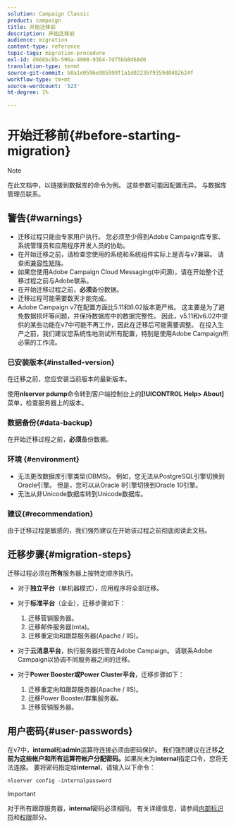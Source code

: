 ```yaml
---
solution: Campaign Classic
product: campaign
title: 开始迁移前
description: 开始迁移前
audience: migration
content-type: reference
topic-tags: migration-procedure
exl-id: d666bc0b-596a-4908-9364-7df5bb8d68d0
translation-type: tm+mt
source-git-commit: b0a1e0596e985998f1a1d02236f9359d0482624f
workflow-type: tm+mt
source-wordcount: '523'
ht-degree: 1%

---
```


# 开始迁移前{#before-starting-migration}

>[!NOTE]
>
>在此文档中，以链接到数据库的命令为例。 这些参数可能因配置而异。 与数据库管理员联系。

## 警告{#warnings}

* 迁移过程只能由专家用户执行。 您必须至少得到Adobe Campaign库专家、系统管理员和应用程序开发人员的协助。
* 在开始迁移之前，请检查您使用的系统和系统组件实际上是否与v7兼容。 请查阅[兼容性矩阵](../../rn/using/compatibility-matrix.md)。
* 如果您使用Adobe Campaign Cloud Messaging(中间源)，请在开始整个迁移过程之前与Adobe联系。
* 在开始迁移过程之前，**必须**&#x200B;备份数据。
* 迁移过程可能需要数天才能完成。
* Adobe Campaign v7在配置方面比5.11和6.02版本更严格。 这主要是为了避免数据损坏等问题，并保持数据库中的数据完整性。 因此，v5.11和v6.02中提供的某些功能在v7中可能不再工作，因此在迁移后可能需要调整。 在投入生产之前，我们建议您系统性地测试所有配置，特别是使用Adobe Campaign所必需的工作流。

### 已安装版本{#installed-version}

在迁移之前，您应安装当前版本的最新版本。

使用&#x200B;**nlserver pdump**&#x200B;命令转到客户端控制台上的&#x200B;**[!UICONTROL Help> About]**&#x200B;菜单，检查服务器上的版本。

### 数据备份{#data-backup}

在开始迁移过程之前，**必须**&#x200B;备份数据。

### 环境 {#environment}

* 无法更改数据库引擎类型(DBMS)。 例如，您无法从PostgreSQL引擎切换到Oracle引擎。 但是，您可以从Oracle 8引擎切换到Oracle 10引擎。
* 无法从非Unicode数据库转到Unicode数据库。

### 建议{#recommendation}

由于迁移过程是敏感的，我们强烈建议在开始该过程之前彻底阅读此文档。

## 迁移步骤{#migration-steps}

迁移过程必须在&#x200B;**所有**&#x200B;服务器上按特定顺序执行。

* 对于&#x200B;**独立平台**（单机器模式），应用程序将全部迁移。
* 对于&#x200B;**标准平台**（企业），迁移步骤如下：

   1. 迁移营销服务器。
   1. 迁移邮件服务器(mta)。
   1. 迁移重定向和跟踪服务器(Apache / IIS)。

* 对于&#x200B;**云消息平台**，执行服务器托管在Adobe Campaign。 请联系Adobe Campaign以协调不同服务器之间的迁移。
* 对于&#x200B;**Power Booster或Power Cluster平台**，迁移步骤如下：

   1. 迁移重定向和跟踪服务器(Apache / IIS)。
   1. 迁移Power Booster/群集服务器。
   1. 迁移营销服务器。

## 用户密码{#user-passwords}

在v7中，**internal**&#x200B;和&#x200B;**admin**&#x200B;运算符连接必须由密码保护。 我们强烈建议在迁移&#x200B;**之前为这些帐户和所有运算符帐户分配密码。**&#x200B;如果尚未为&#x200B;**internal**&#x200B;指定口令，您将无法连接。 要将密码指定给&#x200B;**internal**，请输入以下命令：

```
nlserver config -internalpassword
```

>[!IMPORTANT]
>
>对于所有跟踪服务器，**internal**&#x200B;密码必须相同。 有关详细信息，请参阅[内部标识符](../../installation/using/configuring-campaign-server.md#internal-identifier)和[权限](../../platform/using/access-management.md)部分。
